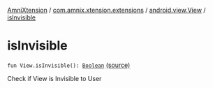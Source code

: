 [AmniXtension](../../index.md) / [com.amnix.xtension.extensions](../index.md) / [android.view.View](index.md) / [isInvisible](./is-invisible.md)

# isInvisible

`fun View.isInvisible(): `[`Boolean`](https://kotlinlang.org/api/latest/jvm/stdlib/kotlin/-boolean/index.html) [(source)](https://github.com/AmniX/AmniXTension/tree/master/AmniXtension/src/main/java/com/amnix/xtension/extensions/ViewExtensions.kt#L149)

Check if View is Invisible to User


